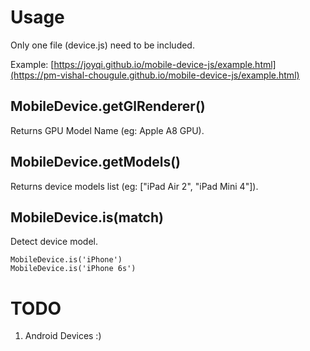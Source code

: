 # Usage

Only one file (device.js) need to be included.

Example: 
[https://joyqi.github.io/mobile-device-js/example.html](https://pm-vishal-chougule.github.io/mobile-device-js/example.html)

## MobileDevice.getGlRenderer()

Returns GPU Model Name (eg: Apple A8 GPU).

## MobileDevice.getModels()

Returns device models list (eg: ["iPad Air 2", "iPad Mini 4"]).

## MobileDevice.is(match)

Detect device model.

```
MobileDevice.is('iPhone')
MobileDevice.is('iPhone 6s')
```

# TODO

1. Android Devices :)

